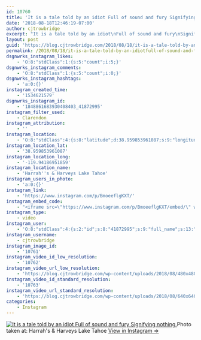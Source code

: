 ```yaml
---
id: 10760
title: 'It is a tale told by an idiot Full of sound and fury Signifying nothing.'
date: '2018-08-18T12:46:19-07:00'
author: cjtrowbridge
excerpt: "It is a tale told by an idiot\nFull of sound and fury\nSignifying nothing."
layout: post
guid: 'https://blog.cjtrowbridge.com/2018/08/18/it-is-a-tale-told-by-an-idiotfull-of-sound-and-furysignifying-nothing/'
permalink: /2018/08/18/it-is-a-tale-told-by-an-idiotfull-of-sound-and-furysignifying-nothing/
dsgnwrks_instagram_likes:
    - 'O:8:"stdClass":1:{s:5:"count";i:5;}'
dsgnwrks_instagram_comments:
    - 'O:8:"stdClass":1:{s:5:"count";i:0;}'
dsgnwrks_instagram_hashtags:
    - 'a:0:{}'
instagram_created_time:
    - '1534621579'
dsgnwrks_instagram_id:
    - '1848861683930408403_41872995'
instagram_filter_used:
    - Clarendon
instagram_attribution:
    - ''
instagram_location:
    - 'O:8:"stdClass":4:{s:8:"latitude";d:38.959853961087;s:9:"longitude";d:-119.94186951859;s:4:"name";s:29:"Harrah''s & Harveys Lake Tahoe";s:2:"id";i:212903796;}'
instagram_location_lat:
    - '38.959853961087'
instagram_location_long:
    - '-119.94186951859'
instagram_location_name:
    - 'Harrah''s & Harveys Lake Tahoe'
instagram_users_in_photo:
    - 'a:0:{}'
instagram_link:
    - 'https://www.instagram.com/p/BmoeeflgKXT/'
instagram_embed_code:
    - "<iframe src=\"https://www.instagram.com/p/BmoeeflgKXT/embed/\" width=\"612\" height=\"710\" frameborder=\"0\" scrolling=\"no\" allowtransparency=\"true\" class=\"insta-image-embed\"></iframe>\n"
instagram_type:
    - video
instagram_user:
    - 'O:8:"stdClass":4:{s:2:"id";s:8:"41872995";s:9:"full_name";s:13:"CJ Trowbridge";s:15:"profile_picture";s:141:"https://scontent.cdninstagram.com/vp/c93d7c6cca10c47382e1b61b6f66100c/5C07D31C/t51.2885-19/s150x150/13724650_1188772791164794_142557231_a.jpg";s:8:"username";s:12:"cjtrowbridge";}'
instagram_username:
    - cjtrowbridge
instagram_image_id:
    - '10761'
instagram_video_id_low_resolution:
    - '10762'
instagram_video_url_low_resolution:
    - 'https://blog.cjtrowbridge.com/wp-content/uploads/2018/08/480x480-video-1534621579.mp4'
instagram_video_id_standard_resolution:
    - '10763'
instagram_video_url_standard_resolution:
    - 'https://blog.cjtrowbridge.com/wp-content/uploads/2018/08/640x640-video-1534621579.mp4'
categories:
    - Instagram
---
```


[![It is a tale told by an idiot Full of sound and fury Signifying nothing.](https://blog.cjtrowbridge.com/wp-content/uploads/2018/08/1534621579-1-1.jpg)](https://www.instagram.com/p/BmoeeflgKXT/)Photo taken at: Harrah's &amp; Harveys Lake Tahoe [View in Instagram ⇒](https://www.instagram.com/p/BmoeeflgKXT/)